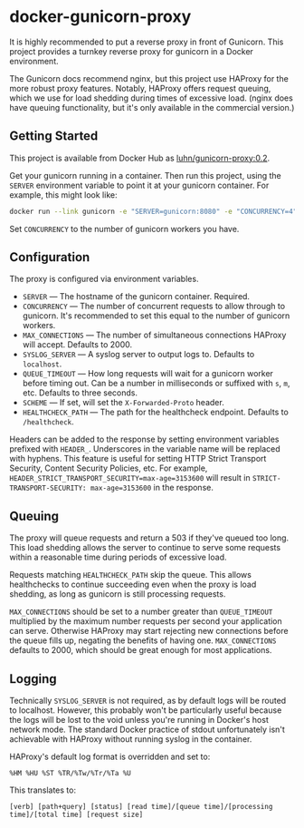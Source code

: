 # docker-gunicorn-proxy

It is highly recommended to put a reverse proxy in front of Gunicorn.  This
project provides a turnkey reverse proxy for gunicorn in a Docker environment.

The Gunicorn docs recommend nginx, but this project use HAProxy for the more
robust proxy features.  Notably, HAProxy offers request queuing, which we use
for load shedding during times of excessive load.  (nginx does have queuing
functionality, but it's only available in the commercial version.)

## Getting Started

This project is available from Docker Hub as
[luhn/gunicorn-proxy:0.2](https://hub.docker.com/r/luhn/gunicorn-proxy).

Get your gunicorn running in a container.  Then run this project, using the
`SERVER` environment variable to point it at your gunicorn container.  For
example, this might look like:

```bash
docker run --link gunicorn -e "SERVER=gunicorn:8080" -e "CONCURRENCY=4" luhn/gunicorn-proxy
```

Set `CONCURRENCY` to the number of gunicorn workers you have.

## Configuration

The proxy is configured via environment variables.

* `SERVER` — The hostname of the gunicorn container.  Required.
* `CONCURRENCY` — The number of concurrent requests to allow through to
  gunicorn.  It's recommended to set this equal to the number of gunicorn
  workers.
* `MAX_CONNECTIONS` — The number of simultaneous connections HAProxy will
  accept.  Defaults to 2000.
* `SYSLOG_SERVER` — A syslog server to output logs to.  Defaults to
  `localhost`.
* `QUEUE_TIMEOUT` — How long requests will wait for a gunicorn worker before
  timing out.  Can be a number in milliseconds or suffixed with `s`, `m`, etc.
  Defaults to three seconds.
* `SCHEME` — If set, will set the `X-Forwarded-Proto` header.
* `HEALTHCHECK_PATH` — The path for the healthcheck endpoint.  Defaults to
  `/healthcheck`.

Headers can be added to the response by setting environment variables prefixed
with `HEADER_`.  Underscores in the variable name will be replaced with
hyphens.  This feature is useful for setting HTTP Strict Transport Security,
Content Security Policies, etc.  For example,
`HEADER_STRICT_TRANSPORT_SECURITY=max-age=3153600` will result in
`STRICT-TRANSPORT-SECURITY: max-age=3153600` in the response.

## Queuing

The proxy will queue requests and return a 503 if they've queued too long.
This load shedding allows the server to continue to serve some requests within
a reasonable time during periods of excessive load.

Requests matching `HEALTHCHECK_PATH` skip the queue.  This allows healthchecks
to continue succeeding even when the proxy is load shedding, as long as
gunicorn is still processing requests.

`MAX_CONNECTIONS` should be set to a number greater than `QUEUE_TIMEOUT`
multiplied by the maximum number requests per second your application can
serve.  Otherwise HAProxy may start rejecting new connections before the queue
fills up, negating the benefits of having one.  `MAX_CONNECTIONS` defaults to
2000, which should be great enough for most applications.

## Logging

Technically `SYSLOG_SERVER` is not required, as by default logs will be routed
to localhost.  However, this probably won't be particularly useful because the
logs will be lost to the void unless you're running in Docker's host network
mode.  The standard Docker practice of stdout unfortunately isn't achievable
with HAProxy without running syslog in the container.

HAProxy's default log format is overridden and set to:

```
%HM %HU %ST %TR/%Tw/%Tr/%Ta %U
```

This translates to:

```
[verb] [path+query] [status] [read time]/[queue time]/[processing time]/[total time] [request size]
```

